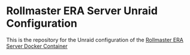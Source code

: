 # Rollmaster ERA Server Unraid Configuration
This is the repository for the Unraid configuration of the [Rollmaster ERA Server Docker Container](https://hub.docker.com/r/blackfireweb/rollmaster-era-server)